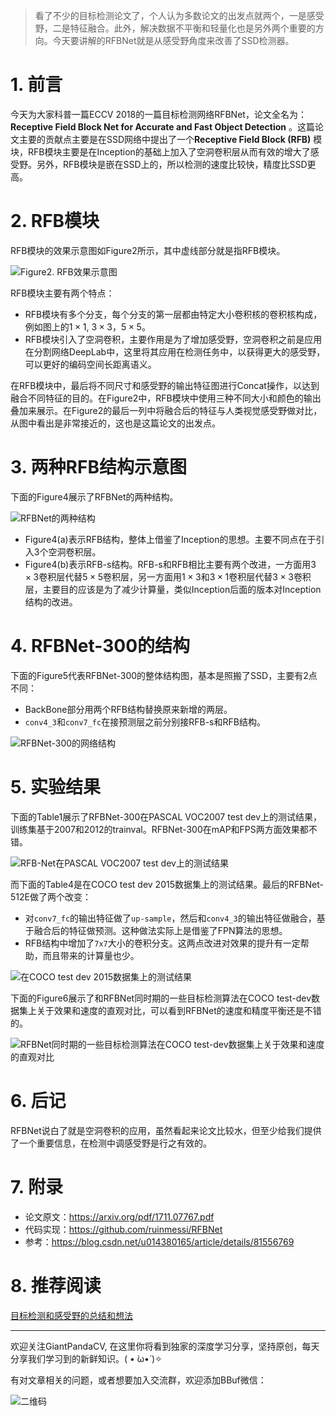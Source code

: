 > 看了不少的目标检测论文了，个人认为多数论文的出发点就两个，一是感受野，二是特征融合。此外，解决数据不平衡和轻量化也是另外两个重要的方向。今天要讲解的RFBNet就是从感受野角度来改善了SSD检测器。
# 1. 前言
今天为大家科普一篇ECCV 2018的一篇目标检测网络RFBNet，论文全名为：**Receptive Field Block Net for Accurate and Fast Object Detection**  。这篇论文主要的贡献点主要是在SSD网络中提出了一个**Receptive Field Block (RFB)** 模块，RFB模块主要是在Inception的基础上加入了空洞卷积层从而有效的增大了感受野。另外，RFB模块是嵌在SSD上的，所以检测的速度比较快，精度比SSD更高。

# 2. RFB模块
RFB模块的效果示意图如Figure2所示，其中虚线部分就是指RFB模块。

![Figure2. RFB效果示意图](https://img-blog.csdnimg.cn/20200303163329165.png?x-oss-process=image/watermark,type_ZmFuZ3poZW5naGVpdGk,shadow_10,text_aHR0cHM6Ly9ibG9nLmNzZG4ubmV0L2p1c3Rfc29ydA==,size_16,color_FFFFFF,t_70)

RFB模块主要有两个特点：

- RFB模块有多个分支，每个分支的第一层都由特定大小卷积核的卷积核构成，例如图上的$1\times 1$, $3\times 3$，$5\times 5$。
- RFB模块引入了空洞卷积，主要作用是为了增加感受野，空洞卷积之前是应用在分割网络DeepLab中，这里将其应用在检测任务中，以获得更大的感受野，可以更好的编码空间长距离语义。

在RFB模块中，最后将不同尺寸和感受野的输出特征图进行Concat操作，以达到融合不同特征的目的。在Figure2中，RFB模块中使用三种不同大小和颜色的输出叠加来展示。在Figure2的最后一列中将融合后的特征与人类视觉感受野做对比，从图中看出是非常接近的，这也是这篇论文的出发点。

# 3. 两种RFB结构示意图
下面的Figure4展示了RFBNet的两种结构。


![RFBNet的两种结构](https://img-blog.csdnimg.cn/2020030316511242.png?x-oss-process=image/watermark,type_ZmFuZ3poZW5naGVpdGk,shadow_10,text_aHR0cHM6Ly9ibG9nLmNzZG4ubmV0L2p1c3Rfc29ydA==,size_16,color_FFFFFF,t_70)

- Figure4(a)表示RFB结构，整体上借鉴了Inception的思想。主要不同点在于引入3个空洞卷积层。
- Figure4(b)表示RFB-s结构。RFB-s和RFB相比主要有两个改进，一方面用$3\times 3$卷积层代替$5\times 5$卷积层，另一方面用$1\times 3$和$3\times 1$卷积层代替$3\times 3$卷积层，主要目的应该是为了减少计算量，类似Inception后面的版本对Inception结构的改进。

# 4. RFBNet-300的结构
下面的Figure5代表RFBNet-300的整体结构图，基本是照搬了SSD，主要有2点不同：

- BackBone部分用两个RFB结构替换原来新增的两层。
- `conv4_3`和`conv7_fc`在接预测层之前分别接RFB-s和RFB结构。

![RFBNet-300的网络结构](https://img-blog.csdnimg.cn/20200303170634648.png?x-oss-process=image/watermark,type_ZmFuZ3poZW5naGVpdGk,shadow_10,text_aHR0cHM6Ly9ibG9nLmNzZG4ubmV0L2p1c3Rfc29ydA==,size_16,color_FFFFFF,t_70)

# 5. 实验结果
下面的Table1展示了RFBNet-300在PASCAL VOC2007 test dev上的测试结果，训练集基于2007和2012的trainval。RFBNet-300在mAP和FPS两方面效果都不错。 

![RFB-Net在PASCAL VOC2007 test dev上的测试结果](https://img-blog.csdnimg.cn/20200303171628909.png?x-oss-process=image/watermark,type_ZmFuZ3poZW5naGVpdGk,shadow_10,text_aHR0cHM6Ly9ibG9nLmNzZG4ubmV0L2p1c3Rfc29ydA==,size_16,color_FFFFFF,t_70)

而下面的Table4是在COCO test dev 2015数据集上的测试结果。最后的RFBNet-512E做了两个改变：

- 对`conv7_fc`的输出特征做了`up-sample`，然后和`conv4_3`的输出特征做融合，基于融合后的特征做预测。这种做法实际上是借鉴了FPN算法的思想。
- RFB结构中增加了`7x7`大小的卷积分支。这两点改进对效果的提升有一定帮助，而且带来的计算量也少。

![在COCO test dev 2015数据集上的测试结果](https://img-blog.csdnimg.cn/20200303172951950.png?x-oss-process=image/watermark,type_ZmFuZ3poZW5naGVpdGk,shadow_10,text_aHR0cHM6Ly9ibG9nLmNzZG4ubmV0L2p1c3Rfc29ydA==,size_16,color_FFFFFF,t_70)

下面的Figure6展示了和RFBNet同时期的一些目标检测算法在COCO test-dev数据集上关于效果和速度的直观对比，可以看到RFBNet的速度和精度平衡还是不错的。

![RFBNet同时期的一些目标检测算法在COCO test-dev数据集上关于效果和速度的直观对比](https://img-blog.csdnimg.cn/20200303173409838.png?x-oss-process=image/watermark,type_ZmFuZ3poZW5naGVpdGk,shadow_10,text_aHR0cHM6Ly9ibG9nLmNzZG4ubmV0L2p1c3Rfc29ydA==,size_16,color_FFFFFF,t_70)

# 6. 后记
RFBNet说白了就是空洞卷积的应用，虽然看起来论文比较水，但至少给我们提供了一个重要信息，在检测中调感受野是行之有效的。

# 7. 附录

- 论文原文：https://arxiv.org/pdf/1711.07767.pdf
- 代码实现：https://github.com/ruinmessi/RFBNet
- 参考：https://blog.csdn.net/u014380165/article/details/81556769

# 8. 推荐阅读
[目标检测和感受野的总结和想法](https://mp.weixin.qq.com/s/9169hhoJwYd0VckNt8VDLg)

---------------------------------------------------------------------------

欢迎关注GiantPandaCV, 在这里你将看到独家的深度学习分享，坚持原创，每天分享我们学习到的新鲜知识。( • ̀ω•́ )✧

有对文章相关的问题，或者想要加入交流群，欢迎添加BBuf微信：

![二维码](https://img-blog.csdnimg.cn/20200110234905879.png?x-oss-process=image/watermark,type_ZmFuZ3poZW5naGVpdGk,shadow_10,text_aHR0cHM6Ly9ibG9nLmNzZG4ubmV0L2p1c3Rfc29ydA==,size_16,color_FFFFFF,t_70)